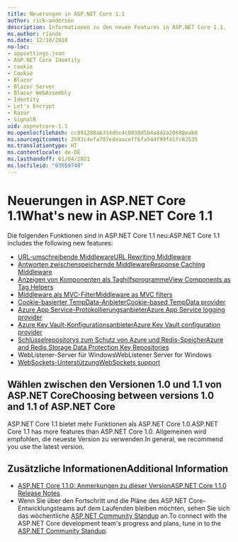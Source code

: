 ```yaml
---
title: Neuerungen in ASP.NET Core 1.1
author: rick-anderson
description: Informationen zu den neuen Features in ASP.NET Core 1.1.
ms.author: riande
ms.date: 12/18/2018
no-loc:
- appsettings.json
- ASP.NET Core Identity
- cookie
- Cookie
- Blazor
- Blazor Server
- Blazor WebAssembly
- Identity
- Let's Encrypt
- Razor
- SignalR
uid: aspnetcore-1.1
ms.openlocfilehash: cc891280a6314dbc4c0838d5b4a8d2a20698eab6
ms.sourcegitcommit: 3593c4efa707edeaaceffbfa544f99f41fc62535
ms.translationtype: HT
ms.contentlocale: de-DE
ms.lasthandoff: 01/04/2021
ms.locfileid: "93059740"
---
```

# <a name="whats-new-in-aspnet-core-11"></a><span data-ttu-id="cd5ac-103">Neuerungen in ASP.NET Core 1.1</span><span class="sxs-lookup"><span data-stu-id="cd5ac-103">What's new in ASP.NET Core 1.1</span></span>

<span data-ttu-id="cd5ac-104">Die folgenden Funktionen sind in ASP.NET Core 1.1 neu:</span><span class="sxs-lookup"><span data-stu-id="cd5ac-104">ASP.NET Core 1.1 includes the following new features:</span></span>

- [<span data-ttu-id="cd5ac-105">URL-umschreibende Middleware</span><span class="sxs-lookup"><span data-stu-id="cd5ac-105">URL Rewriting Middleware</span></span>](xref:fundamentals/url-rewriting)
- [<span data-ttu-id="cd5ac-106">Antworten zwischenspeichernde Middleware</span><span class="sxs-lookup"><span data-stu-id="cd5ac-106">Response Caching Middleware</span></span>](xref:performance/caching/middleware)
- [<span data-ttu-id="cd5ac-107">Anzeigen von Komponenten als Taghilfsprogramme</span><span class="sxs-lookup"><span data-stu-id="cd5ac-107">View Components as Tag Helpers</span></span>](xref:mvc/views/view-components#invoking-a-view-component-as-a-tag-helper)
- [<span data-ttu-id="cd5ac-108">Middleware als MVC-Filter</span><span class="sxs-lookup"><span data-stu-id="cd5ac-108">Middleware as MVC filters</span></span>](xref:mvc/controllers/filters#using-middleware-in-the-filter-pipeline)
- [<span data-ttu-id="cd5ac-109">Cookie-basierter TempData-Anbieter</span><span class="sxs-lookup"><span data-stu-id="cd5ac-109">Cookie-based TempData provider</span></span>](xref:fundamentals/app-state#tempdata)
- [<span data-ttu-id="cd5ac-110">Azure App Service-Protokollierungsanbieter</span><span class="sxs-lookup"><span data-stu-id="cd5ac-110">Azure App Service logging provider</span></span>](xref:fundamentals/logging/index#azure-app-service-provider)
- [<span data-ttu-id="cd5ac-111">Azure Key Vault-Konfigurationsanbieter</span><span class="sxs-lookup"><span data-stu-id="cd5ac-111">Azure Key Vault configuration provider</span></span>](xref:security/key-vault-configuration)
- [<span data-ttu-id="cd5ac-112">Schlüsselrepositorys zum Schutz von Azure und Redis-Speicher</span><span class="sxs-lookup"><span data-stu-id="cd5ac-112">Azure and Redis Storage Data Protection Key Repositories</span></span>](xref:security/data-protection/implementation/key-storage-providers)
- <span data-ttu-id="cd5ac-113">WebListener-Server für Windows</span><span class="sxs-lookup"><span data-stu-id="cd5ac-113">WebListener Server for Windows</span></span>
- [<span data-ttu-id="cd5ac-114">WebSockets-Unterstützung</span><span class="sxs-lookup"><span data-stu-id="cd5ac-114">WebSockets support</span></span>](xref:fundamentals/websockets)

## <a name="choosing-between-versions-10-and-11-of-aspnet-core"></a><span data-ttu-id="cd5ac-115">Wählen zwischen den Versionen 1.0 und 1.1 von ASP.NET Core</span><span class="sxs-lookup"><span data-stu-id="cd5ac-115">Choosing between versions 1.0 and 1.1 of ASP.NET Core</span></span>

<span data-ttu-id="cd5ac-116">ASP.NET Core 1.1 bietet mehr Funktionen als ASP.NET Core 1.0.</span><span class="sxs-lookup"><span data-stu-id="cd5ac-116">ASP.NET Core 1.1 has more features than ASP.NET Core 1.0.</span></span> <span data-ttu-id="cd5ac-117">Allgemeinen wird empfohlen, die neueste Version zu verwenden.</span><span class="sxs-lookup"><span data-stu-id="cd5ac-117">In general, we recommend you use the latest version.</span></span>

## <a name="additional-information"></a><span data-ttu-id="cd5ac-118">Zusätzliche Informationen</span><span class="sxs-lookup"><span data-stu-id="cd5ac-118">Additional Information</span></span>

- [<span data-ttu-id="cd5ac-119">ASP.NET Core 1.1.0: Anmerkungen zu dieser Version</span><span class="sxs-lookup"><span data-stu-id="cd5ac-119">ASP.NET Core 1.1.0 Release Notes</span></span>](https://github.com/dotnet/aspnetcore/releases/tag/1.1.0)
- <span data-ttu-id="cd5ac-120">Wenn Sie über den Fortschritt und die Pläne des ASP.NET Core-Entwicklungsteams auf dem Laufenden bleiben möchten, sehen Sie sich das wöchentliche [ASP.NET Community Standup](https://live.asp.net/) an.</span><span class="sxs-lookup"><span data-stu-id="cd5ac-120">To connect with the ASP.NET Core development team's progress and plans, tune in to the [ASP.NET Community Standup](https://live.asp.net/).</span></span>
